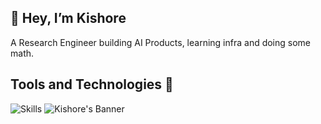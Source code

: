 ## ‍👋 Hey, I’m Kishore

A Research Engineer building AI Products, learning infra and doing some math.

## Tools and Technologies 🔧
![Skills](https://skillicons.dev/icons?i=cpp,python,bash,fastapi,pytorch,postgres,mongodb,sqlite,redis,rabbitmq,docker,linux,aws,githubactions)
![Kishore's Banner](https://user-images.githubusercontent.com/74038190/212284100-561aa473-3905-4a80-b561-0d28506553ee.gif)
